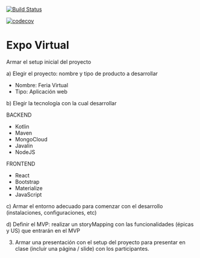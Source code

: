 
[![Build Status](https://travis-ci.org/los-expositores-remotos/expo-virtual.svg?branch=pruebaTokenMisticoConMensajeDeEstadoDelPago)](https://travis-ci.org/los-expositores-remotos/expo-virtual)

[![codecov](https://codecov.io/gh/los-expositores-remotos/expo-virtual/branch/pruebaTokenMisticoConMensajeDeEstadoDelPago/graph/badge.svg?token=5FWJMSJHQC)](https://codecov.io/gh/los-expositores-remotos/expo-virtual)

# Expo Virtual
Armar el setup inicial del proyecto

a) Elegir el proyecto: nombre y tipo de producto a desarrollar
- Nombre: Feria Virtual
- Tipo: Aplicación web

b) Elegir la tecnología con la cual desarrollar

BACKEND
- Kotlin
- Maven
- MongoCloud
- Javalin
- NodeJS

FRONTEND
- React
- Bootstrap
- Materialize
- JavaScript

c) Armar el entorno adecuado para comenzar con el desarrollo (instalaciones, configuraciones, etc)

d) Definir el MVP: realizar un storyMapping con las funcionalidades (épicas y US) que entrarán en el MVP

3. Armar una presentación con el setup del proyecto para presentar en clase (incluir una página / slide) con los participantes.
